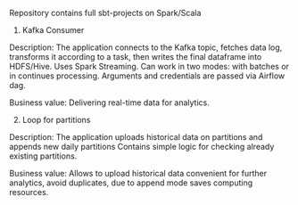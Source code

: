 Repository contains full sbt-projects on Spark/Scala 

1. Kafka Consumer

Description: The application connects to the Kafka topic,
fetches data log, transforms it according to a task, then writes the final dataframe into HDFS/Hive.
Uses Spark Streaming. Can work in two modes: with batches or in continues processing.
Arguments and credentials are passed via Airflow dag.

Business value: Delivering real-time data for analytics.

2. Loop for partitions

Description: The application uploads historical data on partitions and appends new daily partitions
Contains simple logic for checking already existing partitions.

Business value: Allows to upload historical data convenient for further analytics, avoid duplicates, due to append mode saves computing resources.